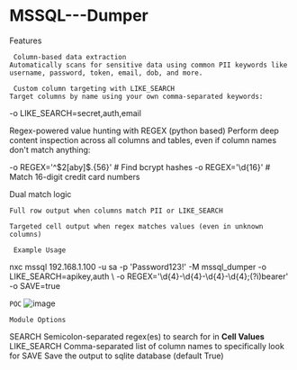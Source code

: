 # MSSQL---Dumper
Features

     Column-based data extraction
    Automatically scans for sensitive data using common PII keywords like username, password, token, email, dob, and more.

     Custom column targeting with LIKE_SEARCH
    Target columns by name using your own comma-separated keywords:

-o LIKE_SEARCH=secret,auth,email

 Regex-powered value hunting with REGEX (python based)
Perform deep content inspection across all columns and tables, even if column names don't match anything:

-o REGEX='^\$2[aby]\$.{56}'       # Find bcrypt hashes
-o REGEX='\d{16}'                 # Match 16-digit credit card numbers

 Dual match logic

    Full row output when columns match PII or LIKE_SEARCH

    Targeted cell output when regex matches values (even in unknown columns)

     Example Usage

nxc mssql 192.168.1.100 -u sa -p 'Password123!' -M mssql_dumper  -o LIKE_SEARCH=apikey,auth \ -o REGEX='\d{4}-\d{4}-\d{4}-\d{4};(?i)bearer' -o SAVE=true

   `POC`
   ![image](https://github.com/user-attachments/assets/ca34c318-32e4-48e3-9039-21c73ff0053d)


  `Module Options`

SEARCH       Semicolon-separated regex(es) to search for in **Cell Values**
LIKE_SEARCH  Comma-separated list of column names to specifically look for
SAVE         Save the output to sqlite database (default True)
